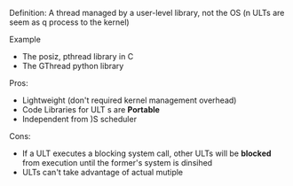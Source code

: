 Definition: A thread managed by a user-level library, not the OS (n ULTs are seem as q process to the kernel)

Example
- The posiz, pthread library in C
- The GThread python library

Pros:
- Lightweight (don't required kernel management overhead)
- Code Libraries for ULT s are **Portable**
- Independent from )S scheduler 

Cons:
- If a ULT executes a blocking system call, other ULTs will be **blocked** from execution until the former's system is dinsihed 
- ULTs can't take advantage of actual mutiple
